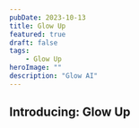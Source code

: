 ```yaml
---
pubDate: 2023-10-13
title: Glow Up
featured: true
draft: false
tags:
    - Glow Up
heroImage: ""
description: "Glow AI"
---
```


## Introducing: Glow Up
